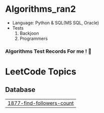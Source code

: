 # Algorithms_ran2

- Language: Python & SQL(MS SQL, Oracle)
- Tests
  1. Backjoon
  2. Programmers

### Algorithms Test Records For me ! 💙

<!---LeetCode Topics Start-->
# LeetCode Topics
## Database
|  |
| ------- |
| [1877-find-followers-count](https://github.com/kkimhyeran/Algorithms_ran2/tree/master/1877-find-followers-count) |
<!---LeetCode Topics End-->